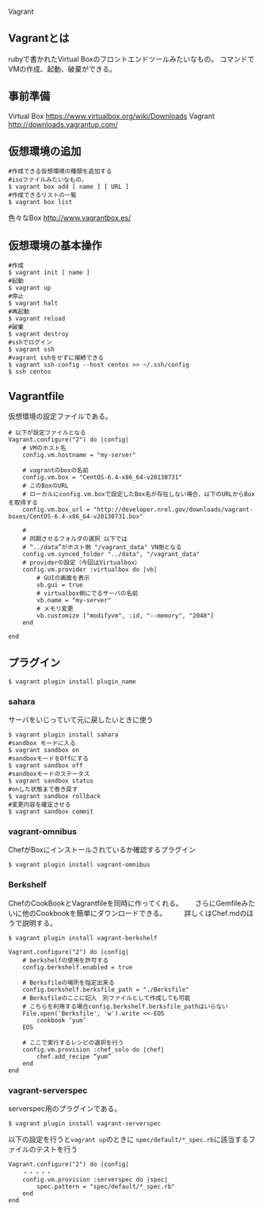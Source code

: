 Vagrant

## Vagrantとは
rubyで書かれたVirtual Boxのフロントエンドツールみたいなもの。
コマンドでVMの作成、起動、破棄ができる。

## 事前準備
Virtual Box
https://www.virtualbox.org/wiki/Downloads
Vagrant
http://downloads.vagrantup.com/

## 仮想環境の追加

```
#作成できる仮想環境の種類を追加する
#isoファイルみたいなもの。
$ vagrant box add [ name ] [ URL ]
#作成できるリストの一覧
$ vagrant box list
```

色々なBox
http://www.vagrantbox.es/

## 仮想環境の基本操作

```
#作成
$ vagrant init [ name ]
#起動
$ vagrant up
#停止
$ vagrant halt
#再起動
$ vagrant reload
#破棄
$ vagrant destroy
#sshでログイン
$ vagrant ssh
#vagrant sshをせずに接続できる
$ vagrant ssh-config --host centos >> ~/.ssh/config
$ ssh centos
```

## Vagrantfile

仮想環境の設定ファイルである。

```
# 以下が設定ファイルとなる
Vagrant.configure("2") do |config|
	# VMのホスト名
	config.vm.hostname = "my-server"

	# vagrantのboxの名前
	config.vm.box = "CentOS-6.4-x86_64-v20130731"
	# このBoxのURL
	# ローカルにconfig.vm.boxで設定したBox名が存在しない場合、以下のURLからBoxを取得する
	config.vm.box_url = "http://developer.nrel.gov/downloads/vagrant-boxes/CentOS-6.4-x86_64-v20130731.box"

	# 
	# 同期させるフォルダの選択 以下では 
	# “../data”がホスト側 "/vagrant_data" VN側となる
	config.vm.synced_folder "../data", "/vagrant_data"
	# providerの設定（今回はVirtualbox）
	config.vm.provider :virtualbox do |vb|
		# GUIの画面を表示
		vb.gui = true	
		# virtualbox側にでるサーバの名前
		vb.name = "my-server"
		# メモリ変更
		vb.customize ["modifyvm", :id, "--memory", "2048"]
	end

end
```

## プラグイン  

```
$ vagrant plugin install plugin_name
```
  
### sahara
サーバをいじっていて元に戻したいときに使う  

```
$ vagrant plugin install sahara
#sandbox モードに入る
$ vagrant sandbox on
#sandboxモードをOffにする
$ vagrant sandbox off
#sandboxモードのステータス
$ vagrant sandbox status
#onした状態まで巻き戻す
$ vagrant sandbox rollback
#変更内容を確定させる
$ vagrant sandbox commit
```

### vagrant-omnibus  
ChefがBoxにインストールされているか確認するプラグイン

```
$ vagrant plugin install vagrant-omnibus
```

### Berkshelf  
ChefのCookBookとVagrantfileを同時に作ってくれる。　　
さらにGemfileみたいに他のCookbookを簡単にダウンロードできる。  　　
詳しくはChef.mdのほうで説明する。  

```
$ vagrant plugin install vagrant-berkshelf
```

```Vagrantfile
Vagrant.configure("2") do |config|
	# berkshelfの使用を許可する
	config.berkshelf.enabled = true

	# Berksfileの場所を指定出来る
	config.berkshelf.berksfile_path = "./Berksfile"
	# Berksfileのここに記入　別ファイルとして作成しても可能
	# こちらを利用する場合config.berkshelf.berksfile_pathはいらない
  	File.open('Berksfile', 'w').write <<-EOS
    	cookbook ‘yum’
  	EOS

	# ここで実行するレシピの選択を行う
  	config.vm.provision :chef_solo do |chef|
    	chef.add_recipe “yum”
  	end
end

```

### vagrant-serverspec

serverspec用のプラグインである。

```
$ vagrant plugin install vagrant-serverspec
```

以下の設定を行うと`vagrant up`のときに
`spec/default/*_spec.rb`に該当するファイルのテストを行う

```
Vagrant.configure("2") do |config|
	・・・・・
	config.vm.provision :serverspec do |spec|
		spec.pattern = "spec/default/*_spec.rb"
  	end
end
```


